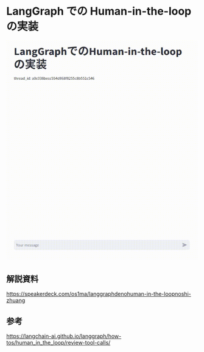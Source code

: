 # LangGraph での Human-in-the-loop の実装

![動画](docs/movie.gif)

## 解説資料

https://speakerdeck.com/os1ma/langgraphdenohuman-in-the-loopnoshi-zhuang

## 参考

https://langchain-ai.github.io/langgraph/how-tos/human_in_the_loop/review-tool-calls/
